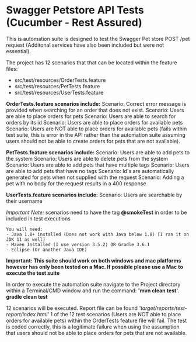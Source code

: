 Swagger Petstore API Tests (Cucumber - Rest Assured)
=====================================
This is automation suite is designed to test the Swagger Pet store POST /pet request (Additonal services have also been included but were not essential).

The project has 12 scenarios that that can be located within the feature files: 
 - src/test/resources/OrderTests.feature
 - src/test/resources/PetTests.feature
 - src/test/resources/UserTests.feature  

**OrderTests.feature scenarios include:**
    Scenario: Correct error message is provided when searching for an order that does not exist.
    Scenario: Users are able to place orders for pets
    Scenario: Users are able to search for orders by its id
    Scenario: Users are able to place orders for available pets
    Scenario: Users are NOT able to place orders for available pets (fails within test suite, this is error in the API rather than the automation suite assuming users should not be able to create orders for pets that are not available).

**PetTests.feature scenarios include:**
    Scenario: Users are able to add pets to the system
    Scenario: Users are able to delete pets from the system
    Scenario: Users are able to add pets that have multiple tags
    Scenario: Users are able to add pets that have no tags
    Scenario: Id's are automatically generated for pets when not supplied with the request
    Scenario: Adding a pet with no body for the request results in a 400 response 
    
**UserTests.feature scenarios include:**
    Scenario: Users are searchable by their username
    
*Important Note:* scenarios need to have the tag **@smokeTest** in order to be included in test executions
```
You will need:
- Java 1.8+ installed (Does not work with Java below 1.8) [I ran it on JDK 11 as well]
- Maven Installed (I use version 3.5.2) OR Gradle 3.6.1
- Eclipse (Or another Java IDE)
```
**Important: This suite should work on both windows and mac platforms however has only been tested on a Mac. If possible please use a Mac to execute the test suite**

In order to execute the automation suite navigate to the Project directory within a Terminal/CMD window and run the command: **'mvn clean test'**.
**gradle clean test**

12 scenarios will be executed. Report file can be found *'target/reports/test-report/index.html'*
1 of the 12 test scenarios (Users are NOT able to place orders for available pets) within the OrderTests feature file will fail. The test is coded correctly, this is a legitimate failure when using the assumption that users should not be able to place orders for pets that are not available.

